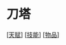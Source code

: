 # 刀塔

[[天赋]]
[[技能]]
[[物品]]


[//begin]: # "Autogenerated link references for markdown compatibility"
[天赋]: 天赋 "天赋"
[技能]: 技能 "技能"
[物品]: 物品 "物品"
[//end]: # "Autogenerated link references"